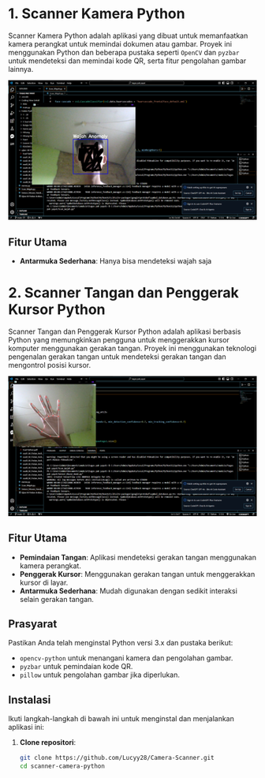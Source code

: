 # 1. Scanner Kamera Python

Scanner Kamera Python adalah aplikasi yang dibuat untuk memanfaatkan kamera perangkat untuk memindai dokumen atau gambar. Proyek ini menggunakan Python dan beberapa pustaka seperti `OpenCV` dan `pyzbar` untuk mendeteksi dan memindai kode QR, serta fitur pengolahan gambar lainnya.

![Scanner Kamera Python](Screenshot/face1_scanner.png)

## Fitur Utama

- **Antarmuka Sederhana**: Hanya bisa mendeteksi wajah saja

# 2. Scanner Tangan dan Penggerak Kursor Python

Scanner Tangan dan Penggerak Kursor Python adalah aplikasi berbasis Python yang memungkinkan pengguna untuk menggerakkan kursor komputer menggunakan gerakan tangan. Proyek ini menggunakan teknologi pengenalan gerakan tangan untuk mendeteksi gerakan tangan dan mengontrol posisi kursor.

![Hand Gesture Control](Screenshot/hand_scanner.png)

## Fitur Utama

- **Pemindaian Tangan**: Aplikasi mendeteksi gerakan tangan menggunakan kamera perangkat.
- **Penggerak Kursor**: Menggunakan gerakan tangan untuk menggerakkan kursor di layar.
- **Antarmuka Sederhana**: Mudah digunakan dengan sedikit interaksi selain gerakan tangan.


## Prasyarat

Pastikan Anda telah menginstal Python versi 3.x dan pustaka berikut:
- `opencv-python` untuk menangani kamera dan pengolahan gambar.
- `pyzbar` untuk pemindaian kode QR.
- `pillow` untuk pengolahan gambar jika diperlukan.

## Instalasi

Ikuti langkah-langkah di bawah ini untuk menginstal dan menjalankan aplikasi ini:

1. **Clone repositori**:
   ```bash
   git clone https://github.com/Lucyy28/Camera-Scanner.git
   cd scanner-camera-python
